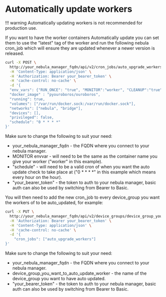 # Automatically update workers

!!! warning
    Automatically updating workers is not recommended for production use.

If you want to have the worker containers Automatically update you can set them to use the "latest" tag of the worker and run the following nebula cron_job which will ensure they are updated whenever a newer version is released.

```bash
curl -X POST \
  http://your_nebula_manager_fqdn/api/v2/cron_jobs/auto_upgrade_workers \
  -H 'Content-Type: application/json' \
  -H 'Authorization: Bearer your_bearer_token' \
  -H 'cache-control: no-cache' \
  -d '{
  "env_vars": {"RUN_ONCE": "true", "MONITOR":"worker", "CLEANUP":"true"},
  "docker_image" : "pyouroboros/ouroboros",
  "running": true,
  "volumes": ["/var/run/docker.sock:/var/run/docker.sock"],
  "networks": ["nebula", "bridge"],
  "devices": [],
  "privileged": false,
  "schedule": "0 * * * *"
}'
```

Make sure to change the following to suit your need:

* your_nebula_manager_fqdn - the FQDN where you connect to your nebula manager.
* MONITOR envvar - will need to be the same as the container name you give your worker ("worker" in this example).
* "schedule" - will need to be a valid cron of when you want the auto update check to take place at ("0 * * * *" in this example which means every hour on the hour).
* "your_bearer_token" - the token to auth to your nebula manager, basic auth can also be used by switching from Bearer to Basic.

You will then need to add the new cron_job to every device_group you want the workers of to be auto_updated, for example:

```bash
curl -X PUT \
  http://your_nebula_manager_fqdn/api/v2/device_groups/device_group_you_want_to_auto_update_worker/update \
  -H 'Authorization: Bearer your_bearer_token' \
  -H 'Content-Type: application/json' \
  -H 'cache-control: no-cache' \
  -d '{
    "cron_jobs": ["auto_upgrade_workers"]
}'
```

Make sure to change the following to suit your need:

* your_nebula_manager_fqdn - the FQDN where you connect to your nebula manager.
* device_group_you_want_to_auto_update_worker - the name of the device_group you want to have auto updated.
* "your_bearer_token" - the token to auth to your nebula manager, basic auth can also be used by switching from Bearer to Basic.
